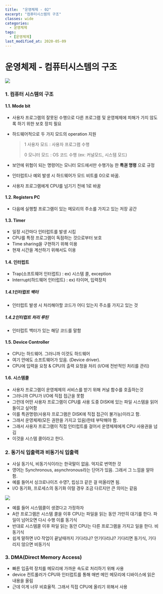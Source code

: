 ```yaml
---
title:  "운영체제 - 02"
excerpt: "컴퓨터시스템의 구조"
classes: wide
categories:
  - 운영체제
tags:
  - [운영체제]
last_modified_at: 2020-05-09
---
```




# 운영체제 - 컴퓨터시스템의 구조

![]({{site.url}}/assets/images/os12.PNG)



### 1. 컴퓨터 시스템의 구조

#### 1.1. Mode bit

* 사용자 프로그램의 잘못된 수행으로 다른 프로그램 및 운영체제에 피해가 가지 않도록 하기 위한 보호 장치 필요

* 하드웨어적으로 두 가지 모드의 operation 지원

  > 1 사용자 모드 : 사용자 프로그램 수행
  >
  > 0 모니터 모드 : OS 코드 수행 (ex: 커널모드, 시스템 모드)

* 보안에 위협이 되는 명령어는 모니터 모드에서만 수행가능 한 **특권 명령** 으로 규정
* 인터럽트나 예외 발생 시 하드웨어가 모드 비트를 0으로 바꿈.
* 사용자 프로그램에게 CPU를 넘기기 전에 1로 바꿈

#### 1.2. Registers PC

* 다음에 실행할 프로그램이 있는 메모리의 주소를 가지고 있는 저장 공간

#### 1.3. Timer

* 일정 시간마다 인터럽트를 발생 시킴
* CPU를 특정 프로그램이 독점하는 것으로부터 보호
* Time sharing을 구현하기 위해 이용
* 현재 시간을 계산하기 위해서도 이용

#### 1.4. 인터럽트

* Trap(소프트웨어 인터럽트) : ex) 시스템 콜, exception
* Interrupt(하드웨어 인터럽트) : ex) 타이머, 입력장치

##### 1.4.1인터럽트 백터

* 인터럽트 발생 시 처리해아할 코드가 어디 있는지 주소를 가지고 있는 것

##### 1.4.2인터럽트 처리 루틴

* 인터럽트 백터가 있는 해당 코드를 말함

#### 1.5. Device Controller

* CPU는 하드웨어. 그러니까 이것도 하드웨어
* 여기 안에도 소프트웨어가 있음. (Device driver). 
* CPU에 입력을 요청 & CPU의 출력 요청을 처리 (I/O에 전반적인 처리를 관리)

#### 1.6. 시스템콜

* 사용자 프로그램이 운영체제의 서비스를 받기 위해 커널 함수를 호출하는것
* 그러니까 CPU가 I/O에 직접 접근을 못함
* 그런데 어떤 사용자 프로그램이 CPU를 사용 도중 DISK에 있는 파일 시스템을 읽어들이고 싶어함
* 이를 특권명령(사용자 프로그램은 DISK에 직접 접근이 불가능)이라고 함.
* 그래서 운영체제(모든 권한을 가지고 있음)한테 부탁해야 함.
* 그래서 사용자 프로그램이 직접 인터럽트를 걸어서 운영체제에게 CPU 사용권을 넘김
* 이것을 시스템 콜이라고 한다.



### 2. 동기식 입출력과 비동기식 입출력

* 사실 동기식, 비동기식이라는 한국말이 없음. 억지로 번역한 것
* 영어는 Synchronous, asynchronous라는 단어가 있음. 그래서 그 느낌을 알아함.
* 예를 들어서 싱크로나이즈 수영?, 립싱크 같은 걸 떠올리면 됨.
* I/O 동기화, 프로세스의 동기화 이럴 경우 조금 다르지만 큰 의미는 같음

![]({{site.url}}/assets/images/os13.PNG)

* 예를 들어 시스템콜이 생겼다고 가정하자
* A란 프로그램은 시스템 콜을 이후 CPU는 파일을 읽는 동안 가만히 대기를 한다. 파일이 넘어오면 다시 수행 이를 동기식
* 반대로 시스템콜 이후 파일 읽는 동안 CPU는 다른 프로그램을 가지고 일을 한다. 비동기식
* 쉽게 말하면 I/O 작업이 끝날때까지 기다리냐? 안기다리냐? 기다리면 동기식, 기다리지 않으면 비동기식



### 3. DMA(Direct Memory Access)

* 빠른 입출력 장치를 메모리에 가까운 속도로 처리하기 위해 사용
* device 컨트롤러가 CPU와 인터럽트를 통해 매번 메인 메모리에 디바이스에 읽은 내용을 올림
* 근데 이게 너무 비효율적. 그래서 직접 CPU에 올리기 위해서 사용

























